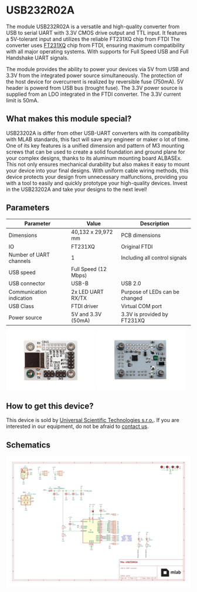 # USB232R02A
The module USB232R02A is a versatile and high-quality converter from USB to serial UART with 3.3V CMOS drive output and TTL input. It features a 5V-tolerant input and utilizes the reliable FT231XQ chip from FTDI The converter uses [FT231XQ](https://ftdichip.com/products/ft231xq/) chip from FTDI, ensuring maximum compatibility with all major operating systems. With supports for Full Speed USB and Full Handshake UART signals. 

The module provides the ability to power your devices via 5V from USB and 3.3V from the integrated power source simultaneously. The protection of the host device for overcurrent is realized by reversible fuse (750mA). 5V header is powerd from USB bus (trought fuse). The 3.3V power source is supplied from an LDO integrated in the FTDI converter. The 3.3V current limit is 50mA.

## What makes this module special?

USB23202A is differ from other USB-UART converters with its compatibility with MLAB standards, this fact will save any engineer or maker o lot of time. One of its key features is a unified dimension and pattern of M3 mounting screws that can be used to create a solid foundation and ground plane for your complex designs, thanks to its aluminum mounting board ALBASEx. This not only ensures mechanical durability but also makes it easy to mount your device into your final designs. With uniform cable wiring methods, this device protects your design from unnecessary malfunctions, providing you with a tool to easily and quickly prototype your high-quality devices. Invest in the USB23202A and take your designs to the next level!

## Parameters

| Parameter | Value | Description |
|-----------|-------|-------------|
| Dimensions | 40,132 x 29,972 mm | PCB dimensions |
| IO | FT231XQ | Original FTDI | 
| Number of UART channels | 1 | Including all control signals | 
| USB speed | Full Speed (12 Mbps) | |
| USB connector | USB-B | USB 2.0 |
| Communication indication | 2x LED UART RX/TX | Purpose of LEDs can be changed |
| USB Class | FTDI driver | Virtual COM port |
| Power source | 5V and 3.3V (50mA) | 3.3V is provided by FT231XQ |

<img src="doc/img/USB232R02_1.jpg" width="48%"/> <img src="doc/img/USB232R02_2.jpg" width="48%"/> 


## How to get this device? 

This device is sold by [Universal Scientific Technologies s.r.o.](www.ust.cz). If you are interested in our equipment, do not be afraid to [contact us](mailto:sale@ust.cz
).


## Schematics

![Schematics](doc/gen/USB232R02-schematic.svg)
